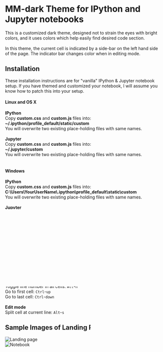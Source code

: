 # MM-dark Theme for IPython and Jupyter notebooks
This is a customized dark theme, designed not to strain the eyes with bright colors, and it uses colors which help easily find desired code section.<br><br>
In this theme, the current cell is indicated by a side-bar on the left hand side of the page. The indicator bar changes color when in editing mode.

## Installation
These installation instructions are for "vanilla" IPython & Jupyter notebook setup. If you have themed and customized your notebook, I will assume you know how to patch this into your setup.
#### Linux and OS X
**IPython**<br>
Copy **custom.css** and **custom.js** files into:<br>
**~/.ipython/profile_default/static/custom**<br>
You will overwrite two existing place-holding files with same names.<br><br>
**Jupyter**<br>
Copy **custom.css** and **custom.js** files into:<br>
**~/.jupyter/custom**<br>
You will overwrite two existing place-holding files with same names.<br><br>
#### Windows
**IPython**<br>
Copy **custom.css** and **custom.js** files into:<br>
**C:\Users\YourUserName\\.ipython\profile_default\static\custom**<br>
You will overwrite two existing place-holding files with same names.<br><br>
**Jupyter**<br>
Copy **custom.css** and **custom.js** files into:<br>
**C:\Users\YourUserName\\.jupyter\custom**<br>
You will overwrite two existing place-holding files with same names.<br>

## Keyboard Shortcuts
**Command mode**<br>
Toggle header: `Alt`-`h`<br>
Toggle menu bar: `Alt`-`m`<br>
Clear all cells output: `Alt`-`c`<br>
Clear current cell output: `Alt`-`x`<br>
Merge with cell above: `Alt`-`a`<br>
Merge with cell below: `Alt`-`b`<br>
Toggle line number in all cells: `Alt`-`n`<br>
Go to first cell: `Ctrl`-`up`<br>
Go to last cell: `Ctrl`-`down`<br><br>
**Edit mode**<br>
Split cell at current line: `Alt`-`s`<br>

## Sample Images of Landing Page and Notebook
![Landing page](https://github.com/miishke/mm_dark_theme/blob/master/images/landing_page.png "Landing page")<br>
![Notebook](https://github.com/miishke/mm_dark_theme/blob/master/images/notebook.png "Notebook")
